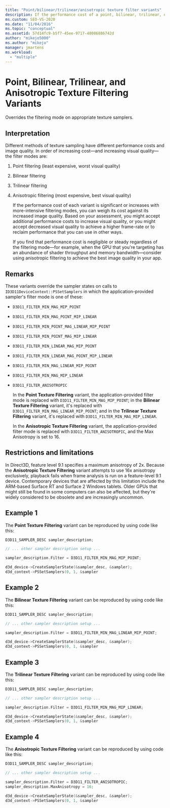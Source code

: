 ```yaml
---
title: "Point/bilinear/trilinear/anisotropic texture filter variants"
description: If the performance cost of a point, bilinear, trilinear, or anisotropic texture filtering variant is significant, you can consider if its use is worth the cost. 
ms.custom: SEO-VS-2020
ms.date: "11/04/2016"
ms.topic: "conceptual"
ms.assetid: 57d14fc9-b5f7-45ee-9717-48086886742d
author: "mikejo5000"
ms.author: "mikejo"
manager: jmartens
ms.workload:
  - "multiple"
---
```

# Point, Bilinear, Trilinear, and Anisotropic Texture Filtering Variants
Overrides the filtering mode on appropriate texture samplers.

## Interpretation
 Different methods of texture sampling have different performance costs and image quality. In order of increasing cost—and increasing visual quality—the filter modes are:

1. Point filtering (least expensive, worst visual quality)

2. Bilinear filtering

3. Trilinear filtering

4. Anisotropic filtering (most expensive, best visual quality)

   If the performance cost of each variant is significant or increases with more-intensive filtering modes, you can weigh its cost against its increased image quality. Based on your assessment, you might accept additional performance costs to increase visual quality, or you might accept decreased visual quality to achieve a higher frame-rate or to reclaim performance that you can use in other ways.

   If you find that performance cost is negligible or steady regardless of the filtering mode—for example, when the GPU that you're targeting has an abundance of shader throughput and memory bandwidth—consider using anisotropic filtering to achieve the best image quality in your app.

## Remarks
 These variants override the sampler states on calls to `ID3D11DeviceContext::PSSetSamplers` in which the application-provided sampler's filter mode is one of these:

- `D3D11_FILTER_MIN_MAG_MIP_POINT`

- `D3D11_FILTER_MIN_MAG_POINT_MIP_LINEAR`

- `D3D11_FILTER_MIN_POINT_MAG_LINEAR_MIP_POINT`

- `D3D11_FILTER_MIN_POINT_MAG_MIP_LINEAR`

- `D3D11_FILTER_MIN_LINEAR_MAG_MIP_POINT`

- `D3D11_FILTER_MIN_LINEAR_MAG_POINT_MIP_LINEAR`

- `D3D11_FILTER_MIN_MAG_LINEAR_MIP_POINT`

- `D3D11_FILTER_MIN_MAG_MIP_LINEAR`

- `D3D11_FILTER_ANISOTROPIC`

  In the **Point Texture Filtering** variant, the application-provided filter mode is replaced with `D3D11_FILTER_MIN_MAG_MIP_POINT`; in the **Bilinear Texture Filtering** variant, it's replaced with `D3D11_FILTER_MIN_MAG_LINEAR_MIP_POINT`; and in the **Trilinear Texture Filtering** variant, it's replaced with `D3D11_FILTER_MIN_MAG_MIP_LINEAR`.

  In the **Anisotropic Texture Filtering** variant, the application-provided filter mode is replaced with `D3D11_FILTER_ANISOTROPIC`, and the Max Anisotropy is set to 16.

## Restrictions and limitations
 In Direct3D, feature level 9.1 specifies a maximum anisotropy of 2x. Because the **Anisotropic Texture Filtering** variant attempts to use 16x anisotropy exclusively, playback fails when frame analysis is run on a feature-level 9.1 device. Contemporary devices that are affected by this limitation include the ARM-based Surface RT and Surface 2 Windows tablets. Older GPUs that might still be found in some computers can also be affected, but they're widely considered to be obsolete and are increasingly uncommon.

## Example 1
 The **Point Texture Filtering** variant can be reproduced by using code like this:

```cpp
D3D11_SAMPLER_DESC sampler_description;

// ... other sampler description setup ...

sampler_description.Filter = D3D11_FILTER_MIN_MAG_MIP_POINT;

d3d_device->CreateSamplerState(&sampler_desc, &sampler);
d3d_context->PSSetSamplers(0, 1, &sampler
```

## Example 2
 The **Bilinear Texture Filtering** variant can be reproduced by using code like this:

```cpp
D3D11_SAMPLER_DESC sampler_description;

// ... other sampler description setup ...

sampler_description.Filter = D3D11_FILTER_MIN_MAG_LINEAR_MIP_POINT;

d3d_device->CreateSamplerState(&sampler_desc, &sampler);
d3d_context->PSSetSamplers(0, 1, &sampler
```

## Example 3
 The **Trilinear Texture Filtering** variant can be reproduced by using code like this:

```cpp
D3D11_SAMPLER_DESC sampler_description;

// ... other sampler description setup ...

sampler_description.Filter = D3D11_FILTER_MIN_MAG_MIP_LINEAR;

d3d_device->CreateSamplerState(&sampler_desc, &sampler);
d3d_context->PSSetSamplers(0, 1, &sampler
```

## Example 4
 The **Anisotropic Texture Filtering** variant can be reproduced by using code like this:

```cpp
D3D11_SAMPLER_DESC sampler_description;

// ... other sampler description setup ...

sampler_description.Filter = D3D11_FILTER_ANISOTROPIC;
sampler_description.MaxAnisotropy = 16;

d3d_device->CreateSamplerState(&sampler_desc, &sampler);
d3d_context->PSSetSamplers(0, 1, &sampler
```
